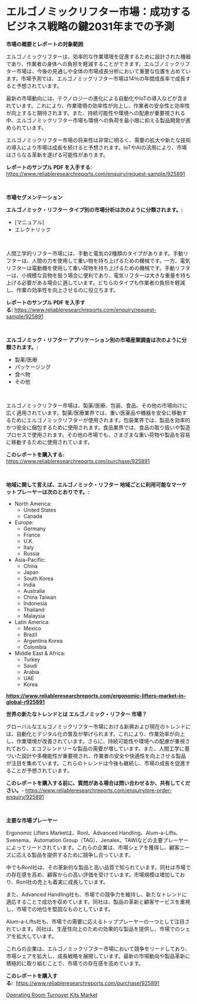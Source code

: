 <p><h1>エルゴノミックリフター市場：成功するビジネス戦略の鍵2031年までの予測</h1></p><p><strong>市場の概要とレポートの対象範囲</strong></p>
<p><p>エルゴノミックリフターは、効率的な作業環境を促進するために設計された機器であり、作業者の身体への負担を軽減することができます。エルゴノミックリフター市場は、今後の見通しや全体の市場成長分析において重要な位置を占めています。市場予測では、エルゴノミックリフター市場は14％の年間成長率で成長すると予想されています。</p><p>最新の市場動向には、テクノロジーの進化による自動化やIoTの導入などが含まれています。これにより、作業環境の効率性が向上し、作業者の安全性と効率性が向上すると期待されます。また、持続可能性や環境への配慮が重要視される中、エルゴノミックリフター市場も環境への負荷を最小限に抑える製品開発が進められています。</p><p>エルゴノミックリフター市場の将来性は非常に明るく、需要の拡大や新たな技術の導入により市場は成長を続けると予想されます。IoTやAIの活用により、市場はさらなる革新を遂げる可能性があります。</p></p>
<p><strong>レポートのサンプル PDF を入手する:</strong> <a href="https://www.reliableresearchreports.com/enquiry/request-sample/925891">https://www.reliableresearchreports.com/enquiry/request-sample/925891</a></p>
<p>&nbsp;</p>
<p><strong>市場セグメンテーション</strong></p>
<p><strong>エルゴノミック・リフター タイプ別の市場分析は次のように分類されます。:</strong></p>
<p><ul><li>[マニュアル]</li><li>エレクトリック</li></ul></p>
<p>&nbsp;</p>
<p><p>人間工学的リフター市場には、手動と電気の2種類のタイプがあります。手動リフターは、人間の力を使用して重い物を持ち上げるための機械です。一方、電気リフターは電動機を使用して重い荷物を持ち上げるための機械です。手動リフターは、小規模な貨物を扱う場合に便利であり、電気リフターは大きな重量を持ち上げる必要がある場合に適しています。どちらのタイプも作業者の負担を軽減し、作業の効率性を向上させるのに役立ちます。</p></p>
<p><strong>レポートのサンプル PDF を入手する:</strong>&nbsp;<a href="https://www.reliableresearchreports.com/enquiry/request-sample/925891">https://www.reliableresearchreports.com/enquiry/request-sample/925891</a></p>
<p>&nbsp;</p>
<p><strong> エルゴノミック・リフター アプリケーション別の市場産業調査は次のように分類されます。:</strong></p>
<p><ul><li>製薬/医療</li><li>パッケージング</li><li>食べ物</li><li>その他</li></ul></p>
<p>&nbsp;</p>
<p><p>エルゴノミックリフター市場は、製薬/医療、包装、食品、その他の市場向けに広く適用されています。製薬/医療業界では、重い医薬品や機器を安全に移動するためにエルゴノミックリフターが使用されます。包装業界では、製品を効率的かつ安全に梱包するために使用されます。食品業界では、食品の取り扱いや製造プロセスで使用されます。その他の市場でも、さまざまな重い荷物や製品を容易に移動するために使用されています。</p></p>
<p><strong>このレポートを購入する:</strong>&nbsp; <a href="https://www.reliableresearchreports.com/purchase/925891">https://www.reliableresearchreports.com/purchase/925891</a></p>
<p>&nbsp;</p>
<p><strong>地域に関して言えば、エルゴノミック・リフター 地域ごとに利用可能なマーケットプレーヤーは次のとおりです。:</strong></p>
<p><ul>
    <li>
        North America:
        <ul>
            <li>United States</li>
            <li>Canada</li>
        </ul>
    </li>
    <li>
        Europe:
        <ul>
            <li>Germany</li>
            <li>France</li>
            <li>U.K.</li>
            <li>Italy</li>
            <li>Russia</li>
        </ul>
    </li>
    <li>
        Asia-Pacific:
        <ul>
            <li>China</li>
            <li>Japan</li>
            <li>South Korea</li>
            <li>India</li>
            <li>Australia</li>
            <li>China Taiwan</li>
            <li>Indonesia</li>
            <li>Thailand</li>
            <li>Malaysia</li>
        </ul>
    </li>
    <li>
        Latin America:
        <ul>
            <li>Mexico</li>
            <li>Brazil</li>
            <li>Argentina Korea</li>
            <li>Colombia</li>
        </ul>
    </li>
    <li>
        Middle East & Africa:
        <ul>
            <li>Turkey</li>
            <li>Saudi</li>
            <li>Arabia</li>
            <li>UAE</li>
            <li>Korea</li>
        </ul>
    </li>
    </ul></p>
<p><strong><a href="https://www.reliableresearchreports.com/ergonomic-lifters-market-in-global-r925891">https://www.reliableresearchreports.com/ergonomic-lifters-market-in-global-r925891</a></strong>&nbsp;</p>
<p><strong>世界の新たなトレンドとは エルゴノミック・リフター 市場？</strong></p>
<p><p>グローバルなエルゴノミックリフター市場における新興および現在のトレンドには、自動化とデジタル化の普及が挙げられます。これにより、作業効率が向上し、作業環境が改善されています。さらに、持続可能性や環境への配慮が重視されており、エコフレンドリーな製品の需要が増しています。また、人間工学に基づいた設計や多機能性が重要視され、作業者の安全や快適性を向上させる製品が注目を集めています。これらのトレンドは今後も継続し、市場の成長を促進することが予想されています。</p></p>
<p><strong>このレポートを購入する前に、質問がある場合は問い合わせるか、共有してください。</strong>- <a href="https://www.reliableresearchreports.com/enquiry/pre-order-enquiry/925891">https://www.reliableresearchreports.com/enquiry/pre-order-enquiry/925891</a></p>
<p>&nbsp;</p>
<p><strong>主要な市場プレーヤー</strong></p>
<p><p>Ergonomic Lifters Marketは、RonI、Advanced Handling、Alum-a-Lifts、Svenema、Automation Group（TAG）、Jenalex、TAWIなどの主要プレーヤーによってリードされています。これらの企業は、市場シェアを獲得し、顧客ニーズに応える製品を提供するために競争し合っています。</p><p>中でもRonI社は、その革新的な製品と高い品質で知られています。同社は市場での存在感を高め、顧客からの高い評価を受けています。市場規模は増加しており、RonI社の売上も着実に成長しています。</p><p>また、Advanced Handling社も、市場での競争力を維持し、新たなトレンドに適応することで成功を収めています。同社は、製品の革新と顧客サービスを重視し、市場での地位を堅固なものとしています。</p><p>Alum-a-Lifts社も、市場での需要に応えるトッププレーヤーの一つとして注目されています。同社は、生産性向上のための効果的な製品を提供し、市場でのシェアを拡大しています。</p><p>これらの企業は、エルゴノミックリフター市場において競争をリードしており、市場シェアを拡大し、成長戦略を展開しています。最新の市場動向や製品革新に積極的に取り組むことで、市場での存在感を高めています。</p></p>
<p><strong>このレポートを購入する:</strong>&nbsp;&nbsp;<a href="https://www.reliableresearchreports.com/purchase/925891">https://www.reliableresearchreports.com/purchase/925891</a></p>
<p><p><a href="https://github.com/AKSHATREPORTPRIME/Market-Research-Report-List-4/blob/main/operating-room-turnover-kits-market.md">Operating Room Turnover Kits Market</a></p></p>
